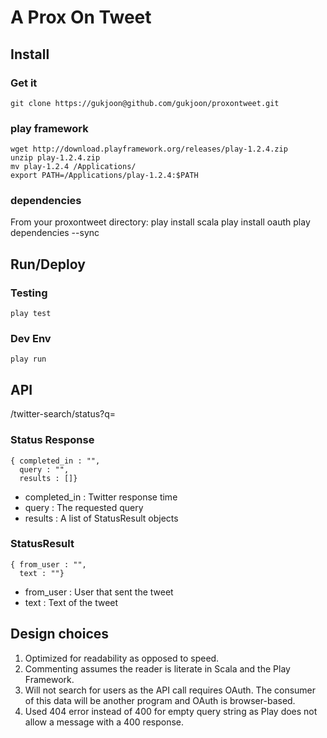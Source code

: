 # A Prox On Tweet #

## Install ##
### Get it ##
    git clone https://gukjoon@github.com/gukjoon/proxontweet.git

### play framework ###
    wget http://download.playframework.org/releases/play-1.2.4.zip
    unzip play-1.2.4.zip
    mv play-1.2.4 /Applications/
    export PATH=/Applications/play-1.2.4:$PATH

### dependencies ##
From your proxontweet directory:
    play install scala
    play install oauth
    play dependencies --sync

## Run/Deploy ##

### Testing ###
    play test

### Dev Env ###
    play run

## API ##
/twitter-search/status?q=
### Status Response ###
	{ completed_in : "",
	  query : "",
	  results : []}

* completed_in : Twitter response time
* query : The requested query
* results : A list of StatusResult objects
	  

### StatusResult ###
	{ from_user : "",
	  text : ""}

* from_user : User that sent the tweet
* text : Text of the tweet

## Design choices ##
1. Optimized for readability as opposed to speed.
2. Commenting assumes the reader is literate in Scala and the Play Framework.
3. Will not search for users as the API call requires OAuth. The consumer of this data will be another program and OAuth is browser-based.
4. Used 404 error instead of 400 for empty query string as Play does not allow a message with a 400 response.